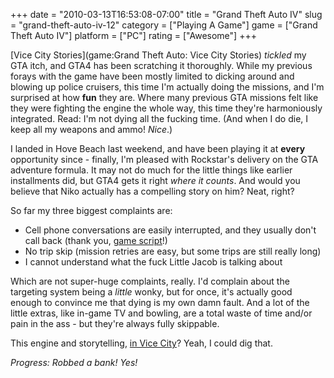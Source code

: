 +++
date = "2010-03-13T16:53:08-07:00"
title = "Grand Theft Auto IV"
slug = "grand-theft-auto-iv-12"
category = ["Playing A Game"]
game = ["Grand Theft Auto IV"]
platform = ["PC"]
rating = ["Awesome"]
+++

[Vice City Stories](game:Grand Theft Auto: Vice City Stories) <i>tickled</i> my GTA itch, and GTA4 has been scratching it thoroughly.  While my previous forays with the game have been mostly limited to dicking around and blowing up police cruisers, this time I'm actually doing the missions, and I'm surprised at how <b>fun</b> they are.  Where many previous GTA missions felt like they were fighting the engine the whole way, this time they're harmoniously integrated.  Read: I'm not dying all the fucking time.  (And when I do die, I keep all my weapons and ammo!  <i>Nice</i>.)

I landed in Hove Beach last weekend, and have been playing it at <b>every</b> opportunity since -  finally, I'm pleased with Rockstar's delivery on the GTA adventure formula.  It may not do much for the little things like earlier installments did, but GTA4 gets it right <i>where it counts</i>.  And would you believe that Niko actually has a compelling story on him?  Neat, right?

So far my three biggest complaints are:

* Cell phone conversations are easily interrupted, and they usually don't call back (thank you, <a href="http://www.gamefaqs.com/computer/doswin/file/952150/58223">game script</a>!)
* No trip skip (mission retries are easy, but some trips are still really long)
* I cannot understand what the fuck Little Jacob is talking about

Which are not super-huge complaints, really.  I'd complain about the targeting system being a <i>little</i> wonky, but for once, it's actually good enough to convince me that dying is my own damn fault.  And a lot of the little extras, like in-game TV and bowling, are a total waste of time and/or pain in the ass - but they're always fully skippable.

This engine and storytelling, <a href="http://www.gamespot.com/xbox360/action/grandtheftautoivtheballadofgaytony/news.html?sid=6239776">in Vice City</a>?  Yeah, I could dig that.

<i>Progress: Robbed a bank!  Yes!</i>